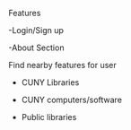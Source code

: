 
Features

-Login/Sign up

-About Section

Find nearby features for user

- CUNY Libraries

- CUNY computers/software

- Public libraries
